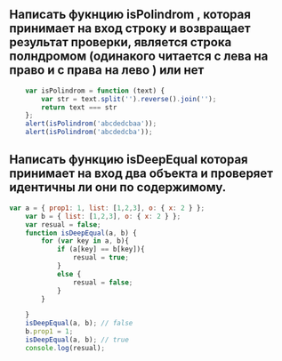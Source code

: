 ﻿## Написать фукнцию isPolindrom , которая принимает на вход строку и возвращает результат проверки, является строка полндромом (одинакого читается с лева на право и с права на лево ) или нет
```javascript
    var isPolindrom = function (text) {
        var str = text.split('').reverse().join('');
        return text === str
    };
    alert(isPolindrom('abcdedcbaa'));
    alert(isPolindrom('abcdedcba'));
```

## Написать функцию isDeepEqual которая принимает на вход два объекта и проверяет идентичны ли они по содержимому.

```javascript
var a = { prop1: 1, list: [1,2,3], o: { x: 2 } };
    var b = { list: [1,2,3], o: { x: 2 } };
    var resual = false;
    function isDeepEqual(a, b) {
        for (var key in a, b){
            if (a[key] == b[key]){
                resual = true;
            }
            else {
                resual = false;
            }
        }

    }
    isDeepEqual(a, b); // false
    b.prop1 = 1;
    isDeepEqual(a, b); // true
    console.log(resual);
```

